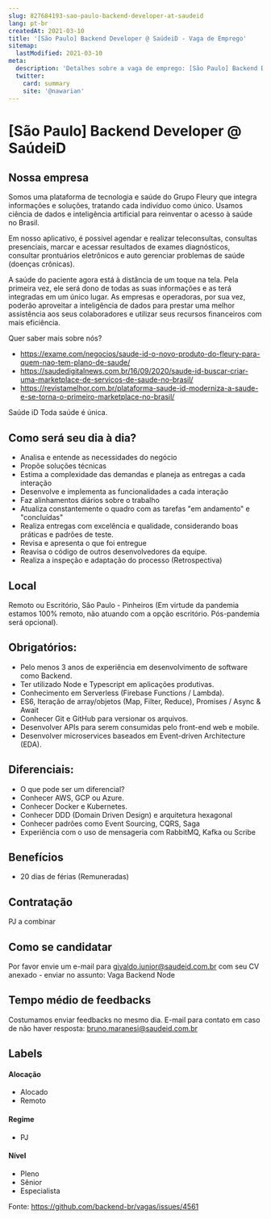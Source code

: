 ```yaml
---
slug: 827684193-sao-paulo-backend-developer-at-saudeid
lang: pt-br
createdAt: 2021-03-10
title: '[São Paulo] Backend Developer @ SaúdeiD - Vaga de Emprego'
sitemap:
  lastModified: 2021-03-10
meta:
  description: 'Detalhes sobre a vaga de emprego: [São Paulo] Backend Developer @ SaúdeiD'
  twitter:
    card: summary
    site: '@nawarian'
---
```


# [São Paulo] Backend Developer @ SaúdeiD

## Nossa empresa

Somos uma plataforma de tecnologia e saúde do Grupo Fleury que integra informações e soluções, tratando cada indivíduo como único. Usamos ciência de dados e inteligência artificial para reinventar o acesso à saúde no Brasil.

Em nosso aplicativo, é possível agendar e realizar teleconsultas, consultas presenciais, marcar e acessar resultados de exames diagnósticos, consultar prontuários eletrônicos e auto gerenciar problemas de saúde (doenças crônicas).

A saúde do paciente agora está à distância de um toque na tela. Pela primeira vez, ele será dono de todas as suas informações e as terá integradas em um único lugar. As empresas e operadoras, por sua vez, poderão aproveitar a inteligência de dados para prestar uma melhor assistência aos seus colaboradores e utilizar seus recursos financeiros com mais eficiência.

Quer saber mais sobre nós?
- https://exame.com/negocios/saude-id-o-novo-produto-do-fleury-para-quem-nao-tem-plano-de-saude/
- https://saudedigitalnews.com.br/16/09/2020/saude-id-buscar-criar-uma-marketplace-de-servicos-de-saude-no-brasil/
- https://revistamelhor.com.br/plataforma-saude-id-moderniza-a-saude-e-se-torna-o-primeiro-marketplace-no-brasil/

Saúde iD
Toda saúde é única.


## Como será seu dia à dia?

- Analisa e entende as necessidades do negócio 
- Propõe soluções técnicas 
- Estima a complexidade das demandas e planeja as entregas a cada interação 
- Desenvolve e implementa as funcionalidades a cada interação 
- Faz alinhamentos diários sobre o trabalho 
- Atualiza constantemente o quadro com as tarefas "em andamento" e "concluídas" 
- Realiza entregas com excelência e qualidade, considerando boas práticas e padrões de teste. 
- Revisa e apresenta o que foi entregue 
- Reavisa o código de outros desenvolvedores da equipe. 
- Realiza a inspeção e adaptação do processo (Retrospectiva) 


## Local

Remoto ou Escritório, São Paulo - Pinheiros (Em virtude da pandemia estamos 100% remoto, não atuando com a opção escritório. Pós-pandemia será opcional).

## Obrigatórios:
- Pelo menos 3 anos de experiência em desenvolvimento de software como Backend. 
- Ter utilizado Node e Typescript em aplicações produtivas. 
- Conhecimento em Serverless (Firebase Functions / Lambda). 
- ES6, Iteração de array/objetos (Map, Filter, Reduce), Promises / Async & Await 
- Conhecer Git e GitHub para versionar os arquivos. 
- Desenvolver APIs para serem consumidas pelo front-end web e mobile. 
- Desenvolver microservices baseados em Event-driven Architecture (EDA). 


## Diferenciais:
- O que pode ser um diferencial?
- Conhecer AWS, GCP ou Azure.
- Conhecer Docker e Kubernetes.
- Conhecer DDD (Domain Driven Design) e arquitetura hexagonal
- Conhecer padrões como Event Sourcing, CQRS, Saga
- Experiência com o uso de mensageria com RabbitMQ, Kafka ou Scribe

## Benefícios

- 20 dias de férias (Remuneradas)

## Contratação

PJ a combinar

## Como se candidatar

Por favor envie um e-mail para givaldo.junior@saudeid.com.br com seu CV anexado - enviar no assunto: Vaga Backend Node

## Tempo médio de feedbacks

Costumamos enviar feedbacks no mesmo dia.
E-mail para contato em caso de não haver resposta: bruno.maranesi@saudeid.com.br

## Labels
<!-- retire os labels que não fazem sentido à vaga -->

#### Alocação
- Alocado
- Remoto

#### Regime
- PJ

#### Nível
- Pleno
- Sênior
- Especialista


Fonte: https://github.com/backend-br/vagas/issues/4561